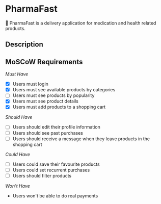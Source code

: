 # PharmaFast
💊 PharmaFast is a delivery application for medication and health related products.

## Description



## MoSCoW Requirements

*Must Have*
- [X] Users must login
- [X] Users must see available products by categories
- [ ] Users must see products by popularity
- [X] Users must see product details
- [X] Users must add products to a shopping cart

*Should Have*
- [ ] Users should edit their profile information
- [ ] Users  should see past purchases
- [ ] Users should receive a message when they leave products in the shopping cart

*Could Have*
- [ ] Users could save their favourite products
- [ ] Users could set recurrent purchases
- [ ] Users should filter products 

*Won't Have*
- Users won't be able to do real payments

